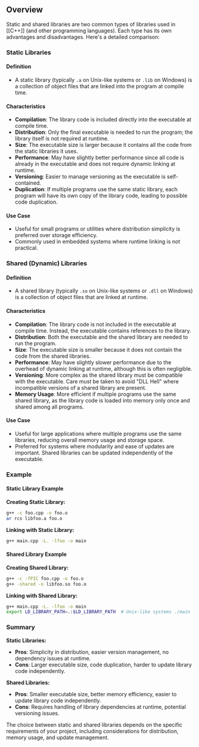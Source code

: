 ## Overview

Static and shared libraries are two common types of libraries used in [[C++]] (and other programming languages). Each type has its own advantages and disadvantages. Here's a detailed comparison:

### Static Libraries

#### Definition

- A static library (typically `.a` on Unix-like systems or `.lib` on Windows) is a collection of object files that are linked into the program at compile time.

#### Characteristics

- **Compilation**: The library code is included directly into the executable at compile time.
- **Distribution**: Only the final executable is needed to run the program; the library itself is not required at runtime.
- **Size**: The executable size is larger because it contains all the code from the static libraries it uses.
- **Performance**: May have slightly better performance since all code is already in the executable and does not require dynamic linking at runtime.
- **Versioning**: Easier to manage versioning as the executable is self-contained.
- **Duplication**: If multiple programs use the same static library, each program will have its own copy of the library code, leading to possible code duplication.

#### Use Case

- Useful for small programs or utilities where distribution simplicity is preferred over storage efficiency.
- Commonly used in embedded systems where runtime linking is not practical.

### Shared (Dynamic) Libraries

#### Definition

- A shared library (typically `.so` on Unix-like systems or `.dll` on Windows) is a collection of object files that are linked at runtime.

#### Characteristics

- **Compilation**: The library code is not included in the executable at compile time. Instead, the executable contains references to the library.
- **Distribution**: Both the executable and the shared library are needed to run the program.
- **Size**: The executable size is smaller because it does not contain the code from the shared libraries.
- **Performance**: May have slightly slower performance due to the overhead of dynamic linking at runtime, although this is often negligible.
- **Versioning**: More complex as the shared library must be compatible with the executable. Care must be taken to avoid "DLL Hell" where incompatible versions of a shared library are present.
- **Memory Usage**: More efficient if multiple programs use the same shared library, as the library code is loaded into memory only once and shared among all programs.

#### Use Case

- Useful for large applications where multiple programs use the same libraries, reducing overall memory usage and storage space.
- Preferred for systems where modularity and ease of updates are important. Shared libraries can be updated independently of the executable.

### Example

#### Static Library Example

**Creating Static Library:**

```bash
g++ -c foo.cpp -o foo.o 
ar rcs libfoo.a foo.o
```

**Linking with Static Library:**

```bash
g++ main.cpp -L. -lfoo -o main
```

#### Shared Library Example

**Creating Shared Library:**

```bash
g++ -c -fPIC foo.cpp -o foo.o 
g++ -shared -o libfoo.so foo.o
```

**Linking with Shared Library:**

```bash
g++ main.cpp -L. -lfoo -o main 
export LD_LIBRARY_PATH=.:$LD_LIBRARY_PATH  # Unix-like systems ./main
```
### Summary

**Static Libraries:**

- **Pros**: Simplicity in distribution, easier version management, no dependency issues at runtime.
- **Cons**: Larger executable size, code duplication, harder to update library code independently.

**Shared Libraries:**

- **Pros**: Smaller executable size, better memory efficiency, easier to update library code independently.
- **Cons**: Requires handling of library dependencies at runtime, potential versioning issues.

The choice between static and shared libraries depends on the specific requirements of your project, including considerations for distribution, memory usage, and update management.